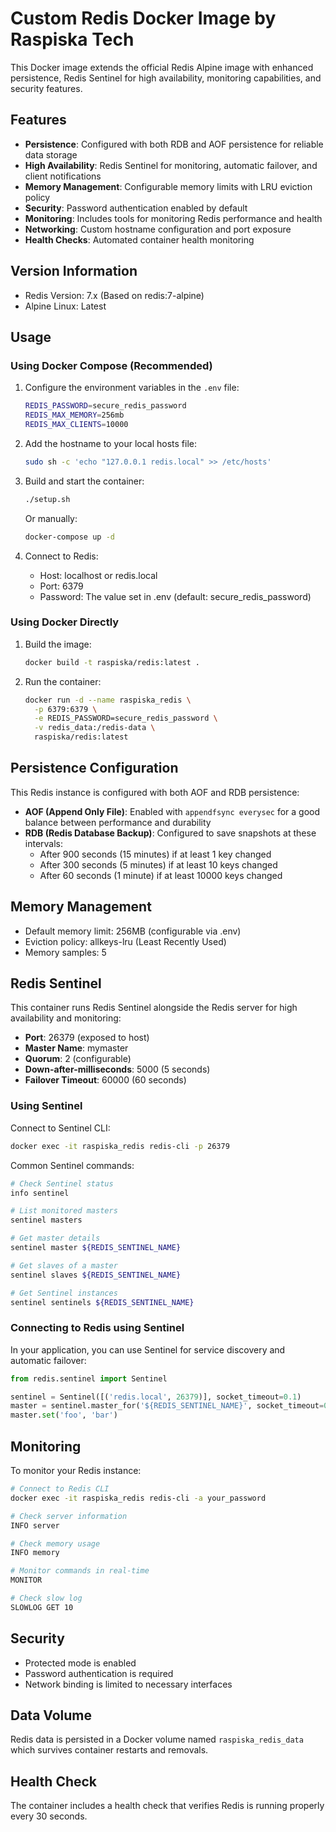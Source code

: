 # Custom Redis Docker Image by Raspiska Tech

This Docker image extends the official Redis Alpine image with enhanced persistence, Redis Sentinel for high availability, monitoring capabilities, and security features.

## Features

- **Persistence**: Configured with both RDB and AOF persistence for reliable data storage
- **High Availability**: Redis Sentinel for monitoring, automatic failover, and client notifications
- **Memory Management**: Configurable memory limits with LRU eviction policy
- **Security**: Password authentication enabled by default
- **Monitoring**: Includes tools for monitoring Redis performance and health
- **Networking**: Custom hostname configuration and port exposure
- **Health Checks**: Automated container health monitoring

## Version Information

- Redis Version: 7.x (Based on redis:7-alpine)
- Alpine Linux: Latest

## Usage

### Using Docker Compose (Recommended)

1. Configure the environment variables in the `.env` file:

   ```bash
   REDIS_PASSWORD=secure_redis_password
   REDIS_MAX_MEMORY=256mb
   REDIS_MAX_CLIENTS=10000
   ```

2. Add the hostname to your local hosts file:

   ```bash
   sudo sh -c 'echo "127.0.0.1 redis.local" >> /etc/hosts'
   ```

3. Build and start the container:

   ```bash
   ./setup.sh
   ```

   Or manually:

   ```bash
   docker-compose up -d
   ```

4. Connect to Redis:
   - Host: localhost or redis.local
   - Port: 6379
   - Password: The value set in .env (default: secure_redis_password)

### Using Docker Directly

1. Build the image:

   ```bash
   docker build -t raspiska/redis:latest .
   ```

2. Run the container:

   ```bash
   docker run -d --name raspiska_redis \
     -p 6379:6379 \
     -e REDIS_PASSWORD=secure_redis_password \
     -v redis_data:/redis-data \
     raspiska/redis:latest
   ```

## Persistence Configuration

This Redis instance is configured with both AOF and RDB persistence:

- **AOF (Append Only File)**: Enabled with `appendfsync everysec` for a good balance between performance and durability
- **RDB (Redis Database Backup)**: Configured to save snapshots at these intervals:
  - After 900 seconds (15 minutes) if at least 1 key changed
  - After 300 seconds (5 minutes) if at least 10 keys changed
  - After 60 seconds (1 minute) if at least 10000 keys changed

## Memory Management

- Default memory limit: 256MB (configurable via .env)
- Eviction policy: allkeys-lru (Least Recently Used)
- Memory samples: 5

## Redis Sentinel

This container runs Redis Sentinel alongside the Redis server for high availability and monitoring:

- **Port**: 26379 (exposed to host)
- **Master Name**: mymaster
- **Quorum**: 2 (configurable)
- **Down-after-milliseconds**: 5000 (5 seconds)
- **Failover Timeout**: 60000 (60 seconds)

### Using Sentinel

Connect to Sentinel CLI:

```bash
docker exec -it raspiska_redis redis-cli -p 26379
```

Common Sentinel commands:

```bash
# Check Sentinel status
info sentinel

# List monitored masters
sentinel masters

# Get master details
sentinel master ${REDIS_SENTINEL_NAME}

# Get slaves of a master
sentinel slaves ${REDIS_SENTINEL_NAME}

# Get Sentinel instances
sentinel sentinels ${REDIS_SENTINEL_NAME}
```

### Connecting to Redis using Sentinel

In your application, you can use Sentinel for service discovery and automatic failover:

```python
from redis.sentinel import Sentinel

sentinel = Sentinel([('redis.local', 26379)], socket_timeout=0.1)
master = sentinel.master_for('${REDIS_SENTINEL_NAME}', socket_timeout=0.1, password='your_password')
master.set('foo', 'bar')
```

## Monitoring

To monitor your Redis instance:

```bash
# Connect to Redis CLI
docker exec -it raspiska_redis redis-cli -a your_password

# Check server information
INFO server

# Check memory usage
INFO memory

# Monitor commands in real-time
MONITOR

# Check slow log
SLOWLOG GET 10
```

## Security

- Protected mode is enabled
- Password authentication is required
- Network binding is limited to necessary interfaces

## Data Volume

Redis data is persisted in a Docker volume named `raspiska_redis_data` which survives container restarts and removals.

## Health Check

The container includes a health check that verifies Redis is running properly every 30 seconds.
